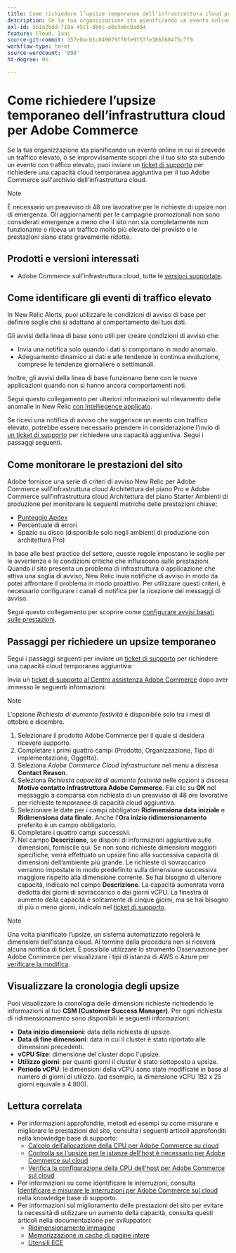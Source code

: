 ```yaml
---
title: Come richiedere l’upsize temporaneo dell’infrastruttura cloud per Adobe Commerce
description: Se la tua organizzazione sta pianificando un evento online in cui si prevede un traffico elevato, o se improvvisamente scopri che il tuo sito sta attraversando un evento con traffico elevato, puoi inviare un [Ticket di supporto](/help/help-center-guide/help-center/magento-help-center-user-guide.md#submit-ticket) per richiedere una capacità cloud temporanea aggiuntiva per il tuo Adobe Commerce sull’archivio dell’infrastruttura cloud.
exl-id: 561e2bdd-718a-45c1-8b6c-a0e3a6c8ad04
feature: Cloud, Iaas
source-git-commit: 357e0acb1c849079ff0fe9f53fe386f60475c7f9
workflow-type: tm+mt
source-wordcount: '898'
ht-degree: 0%

---
```


# Come richiedere l’upsize temporaneo dell’infrastruttura cloud per Adobe Commerce

Se la tua organizzazione sta pianificando un evento online in cui si prevede un traffico elevato, o se improvvisamente scopri che il tuo sito sta subendo un evento con traffico elevato, puoi inviare un [ticket di supporto](/help/help-center-guide/help-center/magento-help-center-user-guide.md#submit-ticket) per richiedere una capacità cloud temporanea aggiuntiva per il tuo Adobe Commerce sull&#39;archivio dell&#39;infrastruttura cloud.

>[!NOTE]
>
>È necessario un preavviso di 48 ore lavorative per le richieste di upsize non di emergenza. Gli aggiornamenti per le campagne promozionali non sono considerati emergenze a meno che il sito non sia completamente non funzionante o riceva un traffico molto più elevato del previsto e le prestazioni siano state gravemente ridotte.

## Prodotti e versioni interessati

* Adobe Commerce sull&#39;infrastruttura cloud, tutte le [versioni supportate](https://www.adobe.com/content/dam/cc/en/legal/terms/enterprise/pdfs/Adobe-Commerce-Software-Lifecycle-Policy.pdf).

## Come identificare gli eventi di traffico elevato

In New Relic Alerts, puoi utilizzare le condizioni di avviso di base per definire soglie che si adattano al comportamento dei tuoi dati.

Gli avvisi della linea di base sono utili per creare condizioni di avviso che:

* Invia una notifica solo quando i dati si comportano in modo anomalo.
* Adeguamento dinamico ai dati e alle tendenze in continua evoluzione, comprese le tendenze giornaliere o settimanali.

Inoltre, gli avvisi della linea di base funzionano bene con le nuove applicazioni quando non si hanno ancora comportamenti noti.

Segui questo collegamento per ulteriori informazioni sul rilevamento delle anomalie in New Relic [con Intelliegence applicato](https://docs.newrelic.com/docs/alerts-applied-intelligence/applied-intelligence/anomaly-detection/anomaly-detection-applied-intelligence/).

Se ricevi una notifica di avviso che suggerisce un evento con traffico elevato, potrebbe essere necessario prendere in considerazione l&#39;invio di [un ticket di supporto](/docs/commerce-knowledge-base/kb/help-center-guide/magento-help-center-user-guide.html?lang=en#submit-ticket) per richiedere una capacità aggiuntiva. Segui i passaggi seguenti.

## Come monitorare le prestazioni del sito

Adobe fornisce una serie di criteri di avviso New Relic per Adobe Commerce sull’infrastruttura cloud Architettura del piano Pro e Adobe Commerce sull’infrastruttura cloud Architettura del piano Starter Ambienti di produzione per monitorare le seguenti metriche delle prestazioni chiave:

* [Punteggio Apdex](https://docs.newrelic.com/docs/apm/new-relic-apm/apdex/apdex-measure-user-satisfaction)
* Percentuale di errori
* Spazio su disco (disponibile solo negli ambienti di produzione con architettura Pro)

In base alle best practice del settore, queste regole impostano le soglie per le avvertenze e le condizioni critiche che influiscono sulle prestazioni. Quando il sito presenta un problema di infrastruttura o applicazione che attiva una soglia di avviso, New Relic invia notifiche di avviso in modo da poter affrontare il problema in modo proattivo. Per utilizzare questi criteri, è necessario configurare i canali di notifica per la ricezione dei messaggi di avviso.

Segui questo collegamento per scoprire come [configurare avvisi basati sulle prestazioni](/docs/commerce-cloud-service/user-guide/monitor/new-relic.html#monitor-performance-with-managed-alerts).

## Passaggi per richiedere un upsize temporaneo

Segui i passaggi seguenti per inviare un [ticket di supporto](/docs/commerce-knowledge-base/kb/help-center-guide/magento-help-center-user-guide.html?lang=en#submit-ticket) per richiedere una capacità cloud temporanea aggiuntiva:

Invia un [ticket di supporto al Centro assistenza Adobe Commerce](/help/help-center-guide/help-center/magento-help-center-user-guide.md#submit-ticket) dopo aver immesso le seguenti informazioni:

>[!NOTE]
>
>L&#39;opzione *Richiesta di aumento festività* è disponibile solo tra i mesi di ottobre e dicembre.

1. Selezionare il prodotto Adobe Commerce per il quale si desidera ricevere supporto.
1. Completare i primi quattro campi (Prodotto, Organizzazione, Tipo di implementazione, Oggetto).
1. Seleziona *Adobe Commerce Cloud Infrastructure* nel menu a discesa **Contact Reason**.
1. Seleziona *Richiesta capacità di aumento festività* nelle opzioni a discesa **Motivo contatto infrastruttura Adobe Commerce**. Fai clic su **OK** nel messaggio a comparsa con richiesta di un preavviso di 48 ore lavorative per richieste temporanee di capacità cloud aggiuntiva.
1. Selezionare le date per i campi obbligatori **Ridimensiona data iniziale** e **Ridimensiona data finale**. Anche l&#39;**Ora inizio ridimensionamento** preferito è un campo obbligatorio.
1. Completare i quattro campi successivi.
1. Nel campo **Descrizione**, se disponi di informazioni aggiuntive sulle dimensioni, forniscile qui. Se non sono richieste dimensioni maggiori specifiche, verrà effettuato un upsize fino alla successiva capacità di dimensioni dell’ambiente più grande. Le richieste di sovraccarico verranno impostate in modo predefinito sulla dimensione successiva maggiore rispetto alla dimensione corrente. Se hai bisogno di ulteriore capacità, indicalo nel campo **Descrizione**. La capacità aumentata verrà dedotta dai giorni di sovraccarico o dai giorni vCPU. La finestra di aumento della capacità è solitamente di cinque giorni, ma se hai bisogno di più o meno giorni, indicalo nel [ticket di supporto](/help/help-center-guide/help-center/magento-help-center-user-guide.md#submit-ticket).

>[!NOTE]
>
>Una volta pianificato l’upsize, un sistema automatizzato regolerà le dimensioni dell’istanza cloud. Al termine della procedura non si riceverà alcuna notifica di ticket. È possibile utilizzare lo strumento Osservazione per Adobe Commerce per visualizzare i tipi di istanza di AWS o Azure per [verificare la modifica](/help/how-to/general/check-vcpu-using-observation-for-adobe-commerce.md).

## Visualizzare la cronologia degli upsize

Puoi visualizzare la cronologia delle dimensioni richieste richiedendo le informazioni al tuo **CSM (Customer Success Manager)**.
Per ogni richiesta di ridimensionamento sono disponibili le seguenti informazioni:

* **Data inizio dimensioni**: data della richiesta di upsize.
* **Data di fine dimensioni**: data in cui il cluster è stato riportato alle dimensioni precedenti.
* **vCPU Size**: dimensione del cluster dopo l&#39;upsize.
* **Utilizzo giorni**: per quanti giorni il cluster è stato sottoposto a upsize.
* **Periodo vCPU**: le dimensioni della vCPU sono state modificate in base al numero di giorni di utilizzo. (ad esempio, la dimensione vCPU 192 x 25 giorni equivale a 4.800).


## Lettura correlata

* Per informazioni approfondite, metodi ed esempi su come misurare e migliorare le prestazioni del sito, consulta i seguenti articoli approfonditi nella knowledge base di supporto:
   * [Calcolo dell’allocazione della CPU per Adobe Commerce su cloud](/docs/commerce-knowledge-base/kb/how-to/magento-commerce-cloud-cpu-allocation-calculation.html)
   * [Controlla se l&#39;upsize per le istanze dell&#39;host è necessario per Adobe Commerce sul cloud](/docs/commerce-knowledge-base/kb/how-to/magento-commerce-cloud-check-if-upsize-for-hosts-instances-is-needed.html)
   * [Verifica la configurazione della CPU dell&#39;host per Adobe Commerce sul cloud](/docs/commerce-knowledge-base/kb/how-to/magento-commerce-cloud-check-hosts-cpu-configuration.html)
* Per informazioni su come identificare le interruzioni, consulta [Identificare e misurare le interruzioni per Adobe Commerce sul cloud](/docs/commerce-knowledge-base/kb/how-to/how-to-identify-outages.html) nella knowledge base di supporto.
* Per informazioni sul miglioramento delle prestazioni del sito per evitare la necessità di utilizzare un aumento della capacità, consulta questi articoli nella documentazione per sviluppatori:
   * [Ridimensionamento immagine](/docs/commerce-admin/catalog/products/digital-assets/product-image-config.html#product-image-resizing)
   * [Memorizzazione in cache di pagine intere](/docs/commerce-admin/systems/tools/cache-management.html#full-page-caching)
   * [Utensili ECE](/docs/commerce-cloud-service/user-guide/dev-tools/ece-tools/package-overview.html)
